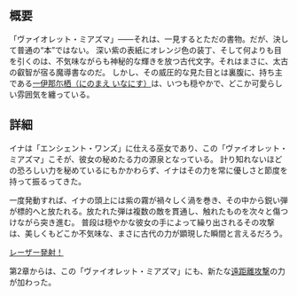 <!-- title: ヴァイオレット・ミアズマ -->

<!-- quote: **可愛らしい笑みを浮かべ、敵をなぎ倒す** -->

<!-- chapters: -1 -->

<!-- images: (イナが初めて本を手にする場面), (インベントリに表示された本), (イナが本の能力を発動する場面) -->

<!-- model: true -->

## 概要

「ヴァイオレット・ミアズマ」――それは、一見するとただの書物。だが、決して普通の“本”ではない。
深い紫の表紙にオレンジ色の装丁、そして何よりも目を引くのは、不気味ながらも神秘的な輝きを放つ古代文字。それはまさに、太古の叡智が宿る魔導書なのだ。
しかし、その威圧的な見た目とは裏腹に、持ち主である[一伊那尓栖（にのまえ いなにす）](#entry:ina-entry)は、いつも穏やかで、どこか可愛らしい雰囲気を纏っている。

## 詳細

イナは「エンシェント・ワンズ」に仕える巫女であり、この「ヴァイオレット・ミアズマ」こそが、彼女の秘めたる力の源泉となっている。
計り知れないほどの恐ろしい力を秘めているにもかかわらず、イナはその力を常に優しさと節度を持って振るってきた。

一度発動すれば、イナの頭上には紫の霧が禍々しく渦を巻き、その中から鋭い弾が標的へと放たれる。放たれた弾は複数の敵を貫通し、触れたものを次々と傷つけながら突き進む。
普段は穏やかな彼女の手によって繰り出されるその攻撃は、美しくもどこか不気味な、まさに古代の力が顕現した瞬間と言えるだろう。

[レーザー発射！](#embed:https://www.youtube.com/live/THllQCVOYzY?si=6WRNsqGVEFR4DDPO&t=4464)

第2章からは、この「ヴァイオレット・ミアズマ」にも、新たな[遠距離攻撃](#entry:revelations-entry)の力が加わった。